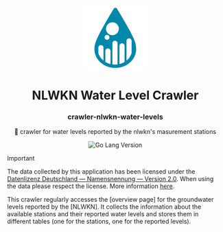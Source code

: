 <div align="center">
<img height="150px" src="https://raw.githubusercontent.com/wisdom-oss/brand/main/svg/standalone_color.svg">
<h1>NLWKN Water Level Crawler</h1>
<h3>crawler-nlwkn-water-levels</h3>
<p>📏 crawler for water levels reported by the nlwkn's masurement stations</p>
<img src="https://img.shields.io/github/go-mod/go-version/wisdom-oss/crawler-nlwkn-water-levels?style=for-the-badge" alt="Go Lang Version"/>
</div>

> [!IMPORTANT]
> The data collected by this application has been licensed under the 
> [Datenlizenz Deutschland — Namensnennung — Version 2.0].
> When using the data please respect the license.
> More information [here].
> 
> [Datenlizenz Deutschland — Namensnennung — Version 2.0]: https://www.govdata.de/dl-de/by-2-0
> [here]: https://www.nlwkn.niedersachsen.de/opendata/nlwkn-daten-wichtige-informationen-zu-geodaten-und-anderen-datenbestanden-aus-unseren-aufgabenbereichen-196027.html

This crawler regularly accesses the [overview page] for the groundwater levels
reported by the [NLWKN].
It collects the information about the available stations and their reported
water levels and stores them in different tables (one for the stations, one for
the reported levels).
